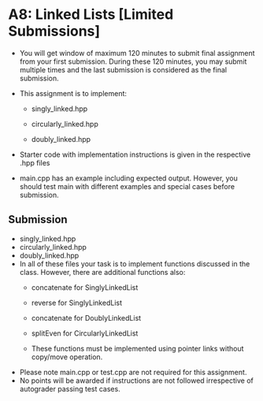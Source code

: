# A8: Linked Lists [Limited Submissions]

* You will get window of maximum 120 minutes to submit final assignment from your first submission. During these 120 minutes, you may submit multiple times and the last submission is considered as the final submission.

* This assignment is to implement:
  * singly_linked.hpp

  * circularly_linked.hpp

  * doubly_linked.hpp

* Starter code with implementation instructions is given in the respective .hpp files

* main.cpp has an example including expected output. However, you should test main with different examples and  special cases before submission.

## Submission

* singly_linked.hpp
* circularly_linked.hpp
* doubly_linked.hpp
* In all of these files your task is to implement functions discussed in the class. However, there are additional functions also:
  * concatenate for SinglyLinkedList

  * reverse for SinglyLinkedList

  * concatenate for DoublyLinkedList

  * splitEven for CircularlyLinkedList

  * These functions must be implemented using pointer links without copy/move operation.
* Please note main.cpp or test.cpp are not required for this assignment. 
* No points will be awarded if instructions are not followed irrespective of autograder passing test cases.




